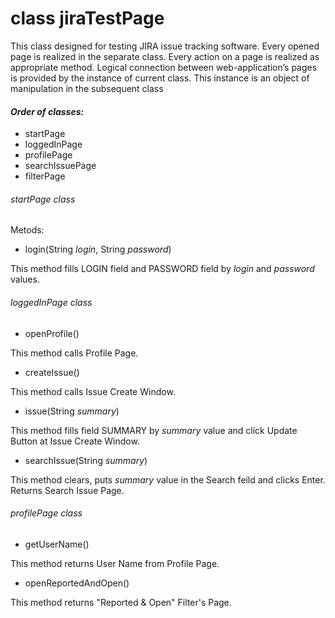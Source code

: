 # class jiraTestPage

This class designed for testing JIRA issue tracking software. Every opened page is realized in the separate class. Every action on a page is realized as appropriate method.
Logical connection between web-application’s pages is provided by the instance of current class. This instance is an object of manipulation in the subsequent class

#### *Order of classes:*
- startPage
- loggedInPage
- profilePage
- searchIssuePage
- filterPage

###### *startPage class*

Metods:
- login(String *login*, String *password*)

This method fills LOGIN field and PASSWORD field by *login* and *password*  values.

###### *loggedInPage class*
- openProfile()

This method calls Profile Page.

- createIssue()

This method calls Issue Create Window.

- issue(String *summary*)

This method fills field SUMMARY by *summary* value and click Update Button at Issue Create Window. 

- searchIssue(String *summary*)

This method clears, puts *summary* value in the Search feild and clicks Enter. Returns Search Issue Page. 

###### *profilePage class*
- getUserName()

This method returns User Name from Profile Page.

- openReportedAndOpen()

This method returns "Reported & Open" Filter's Page.
